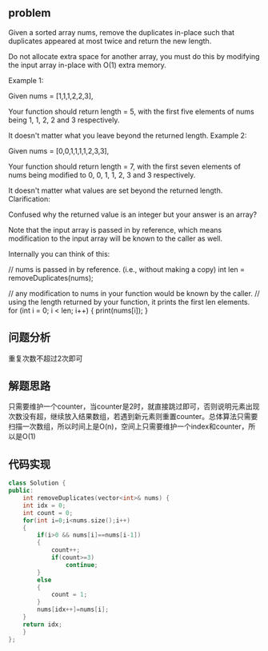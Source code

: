 ## problem
Given a sorted array nums, remove the duplicates in-place such that duplicates appeared at most twice and return the new length.

Do not allocate extra space for another array, you must do this by modifying the input array in-place with O(1) extra memory.

Example 1:

Given nums = [1,1,1,2,2,3],

Your function should return length = 5, with the first five elements of nums being 1, 1, 2, 2 and 3 respectively.

It doesn't matter what you leave beyond the returned length.
Example 2:

Given nums = [0,0,1,1,1,1,2,3,3],

Your function should return length = 7, with the first seven elements of nums being modified to 0, 0, 1, 1, 2, 3 and 3 respectively.

It doesn't matter what values are set beyond the returned length.
Clarification:

Confused why the returned value is an integer but your answer is an array?

Note that the input array is passed in by reference, which means modification to the input array will be known to the caller as well.

Internally you can think of this:

// nums is passed in by reference. (i.e., without making a copy)
int len = removeDuplicates(nums);

// any modification to nums in your function would be known by the caller.
// using the length returned by your function, it prints the first len elements.
for (int i = 0; i < len; i++) {
    print(nums[i]);
}
## 问题分析
重复次数不超过2次即可
## 解题思路
只需要维护一个counter，当counter是2时，就直接跳过即可，否则说明元素出现次数没有超，继续放入结果数组，若遇到新元素则重置counter。总体算法只需要扫描一次数组，所以时间上是O(n)，空间上只需要维护一个index和counter，所以是O(1)
## 代码实现
```C++
class Solution {
public:
    int removeDuplicates(vector<int>& nums) {
    int idx = 0;
    int count = 0;
    for(int i=0;i<nums.size();i++)
    {
        if(i>0 && nums[i]==nums[i-1])
        {
            count++;
            if(count>=3)
                continue;
        }
        else
        {
            count = 1;
        }
        nums[idx++]=nums[i];
    }
    return idx;
    }
};
```
